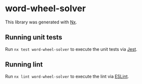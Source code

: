 # word-wheel-solver

This library was generated with [Nx](https://nx.dev).

## Running unit tests

Run `nx test word-wheel-solver` to execute the unit tests via [Jest](https://jestjs.io).

## Running lint

Run `nx lint word-wheel-solver` to execute the lint via [ESLint](https://eslint.org/).
